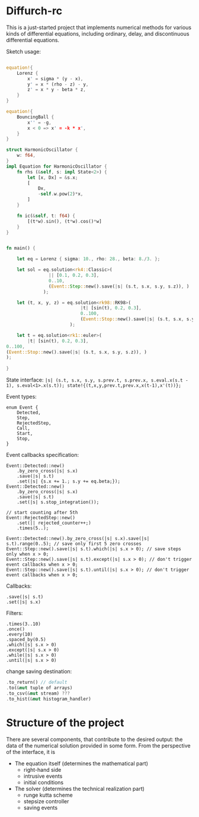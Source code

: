 # Diffurch-rc

This is a just-started project that implements numerical methods for various kinds of differential equations, including ordinary, delay, and discontinuous differential equations.

Sketch usage:
```rust

equation!{
    Lorenz {
        x' = sigma * (y - x), 
        y' = x * (rho - z) - y, 
        z' = x * y - beta * z,
    }
}

equation!{
    BouncingBall {
        x'' = -g,
        x < 0 => x' = -k * x',
    }
}

struct HarmonicOscillator {
    w: f64,
}
impl Equation for HarmonicOscillator {
    fn rhs (&self, s: impl State<2>) {
        let [x, Dx] = &s.x;
        [
            Dx,
            -self.w.pow(2)*x,
        ] 
    }

    fn ic(&self, t: f64) {
        [(t*w).sin(), (t*w).cos()*w] 
    }
}


fn main() {

    let eq = Lorenz { sigma: 10., rho: 28., beta: 8./3. };

    let sol = eq.solution<rk4::Classic>(
                || [0.1, 0.2, 0.3], 
                0..10, 
                (Event::Step::new().save(|s| (s.t, s.x, s.y, s.z)), )
              );

    let (t, x, y, z) = eq.solution<rk98::RK98>(
                            |t| [sin(t), 0.2, 0.3], 
                            0..100,
                            (Event::Stop::new().save(|s| (s.t, s.x, s.y, s.z)), )
                        );

    let t = eq.solution<rk1::euler>(
        |t| [sin(t), 0.2, 0.3], 
0..100,
(Event::Stop::new().save(|s| (s.t, s.x, s.y, s.z)), )
);
    
}
```

State interface:
`
|s| (s.t, s.x, s.y, s.prev.t, s.prev.x, s.eval.x(s.t - 1), s.eval<1>.x(s.t));
state!{(t,x,y,prev.t,prev.x,x(t-1),x'(t))};
`

Event types:
```
enum Event {
    Detected,
    Step,
    RejectedStep,
    Call,
    Start,
    Stop,
}
```

Event callbacks specification:
```
Event::Detected::new()
    .by_zero_cross(|s| s.x)
    .save(|s| s.t)
    .set(|s| {s.x += 1.; s.y += eq.beta;});
Event::Detected::new()
    .by_zero_cross(|s| s.x)
    .save(|s| s.t)
    .set(|s| s.stop_integration());

// start counting after 5th
Event::RejectedStep::new()
    .set(|| rejected_counter++;)
    .times(5..); 

Event::Detected::new().by_zero_cross(|s| s.x).save(|s| s.t).range(0..5); // save only first 5 zero crosses
Event::Step::new().save(|s| s.t).which(|s| s.x > 0); // save steps only when x > 0;
Event::Step::new().save(|s| s.t).except(|s| s.x > 0); // don't trigger event callbacks when x > 0;
Event::Step::new().save(|s| s.t).until(|s| s.x > 0); // don't trigger event callbacks when x > 0;
```

Callbacks:
```
.save(|s| s.t)
.set(|s| s.x)
```

Filters:
```
.times(3..10)
.once()
.every(10)
.spaced_by(0.5)
.which(|s| s.x > 0)
.except(|s| s.x > 0)
.while(|s| s.x > 0)
.until(|s| s.x > 0)
```

change saving destination:
```rust
.to_return() // default
.to(&mut tuple of arrays)
.to_csv(&mut stream) ???
.to_hist(&mut histogram_handler)
```


# Structure of the project

There are several components, that contribute to the desired output: the data of the numerical solution provided in some form. From the perspective of the interface, it is
- The equation itself (determines the mathematical part)
    - right-hand side
    - intrusive events
    - initial conditions
- The solver (determines the technical realization part)
    - runge kutta scheme
    - stepsize controller
    - saving events


